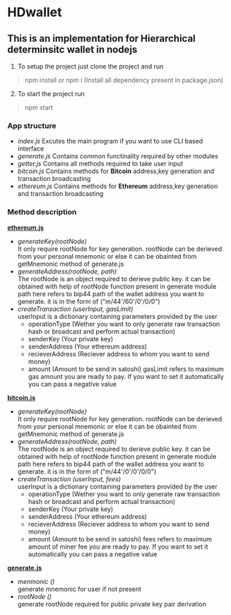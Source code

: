 # HDwallet
## This is an implementation for Hierarchical determinsitc wallet in nodejs
1. To setup the project just clone the project and run 
  > npm install or npm i (Install all dependency present in package.json)
2. To start the project run 
  > npm start
### App structure
- *index.js*  Excutes the main program if you want to use CLI based interface <br />
- *generate.js* Contains common functinality required by other modules <br />
- *getter.js* Contains all methods required to take user input <br />
- *bitcoin.js* Contains methods for **Bitcoin** address,key generation and transaction broadcasting <br />
- *ethereum.js* Contains methods for **Ethereum** address,key generation and transaction broadcasting <br />

### Method description
**[ethereum.js](./ethereum.js)**  
- *generateKey(rootNode)*<br />
  It only require rootNode for key generation. rootNode can be derieved from your personal mnemonic or else it can be obainted from getMnemonic method of generate.js 
- *generateAddress(rootNode, path)*<br />
  The rootNode is an object required to derieve public key. it can be obtained with help of rootNode function present in generate module
  path here refers to bip44 path of the wallet address you want to generate. it is in the form of ("m/44'/60'/0'/0/0")
- *createTransaction (userInput, gasLimit)*<br />
  userInput is a dictionary containing parameters provided by the user
  - operationType (Wether you want to only generate raw transaction hash or broadcast and perform actual transaction)
  - senderKey (Your private key)
  - senderAddress (Your ethereum address)
  - recieverAddress (Reciever address to whom you want to send money)
  - amount (Amount to be send in satoshi)
  gasLimit refers to maximum gas amount you are ready to pay. If you want to set it automatically you can pass a negative value

**[bitcoin.js](./bitcoin.js)**  
- *generateKey(rootNode)*<br />
  It only require rootNode for key generation. rootNode can be derieved from your personal mnemonic or else it can be obainted from getMnemonic method of generate.js 
- *generateAddress(rootNode, path)*<br />
  The rootNode is an object required to derieve public key. it can be obtained with help of rootNode function present in generate module
  path here refers to bip44 path of the wallet address you want to generate. it is in the form of ("m/44'/0'/0'/0/0")
- *createTransaction (userInput, fees)*<br />
  userInput is a dictionary containing parameters provided by the user
  - operationType (Wether you want to only generate raw transaction hash or broadcast and perform actual transaction)
  - senderKey (Your private key)
  - senderAddress (Your ethereum address)
  - recieverAddress (Reciever address to whom you want to send money)
  - amount (Amount to be send in satoshi)
  fees refers to maximum amount of miner fee you are ready to pay. If you want to set it automatically you can pass a negative value

**[generate.js](./generate.js)**
 - *menmonic ()*<br />
  generate mnemonic for user if not present 
 - *rootNode ()*<br />
  generate rootNode required for public private key pair derivation